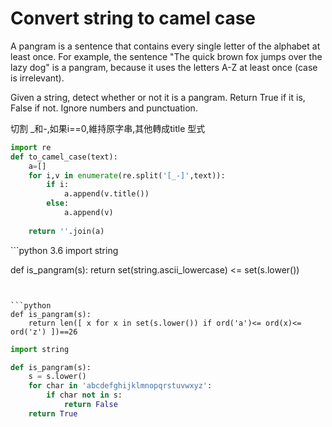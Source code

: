 # Convert string to camel case
A pangram is a sentence that contains every single letter of the alphabet at least once. For example, the sentence "The quick brown fox jumps over the lazy dog" is a pangram, because it uses the letters A-Z at least once (case is irrelevant).</br>

Given a string, detect whether or not it is a pangram. Return True if it is, False if not. Ignore numbers and punctuation.</br>


<sol> 切割 _和-,如果i==0,維持原字串,其他轉成title 型式

```python
import re
def to_camel_case(text):
    a=[]
    for i,v in enumerate(re.split('[_-]',text)):
        if i:
            a.append(v.title())
        else:
            a.append(v)    
    
    return ''.join(a)
```	

<sol> 
```python	3.6
import string

def is_pangram(s):
    return set(string.ascii_lowercase) <= set(s.lower())
```	    


```python	
def is_pangram(s):
    return len([ x for x in set(s.lower()) if ord('a')<= ord(x)<= ord('z') ])==26  
```	

```python	
import string

def is_pangram(s):
    s = s.lower()
    for char in 'abcdefghijklmnopqrstuvwxyz':
        if char not in s:
            return False
    return True
```	